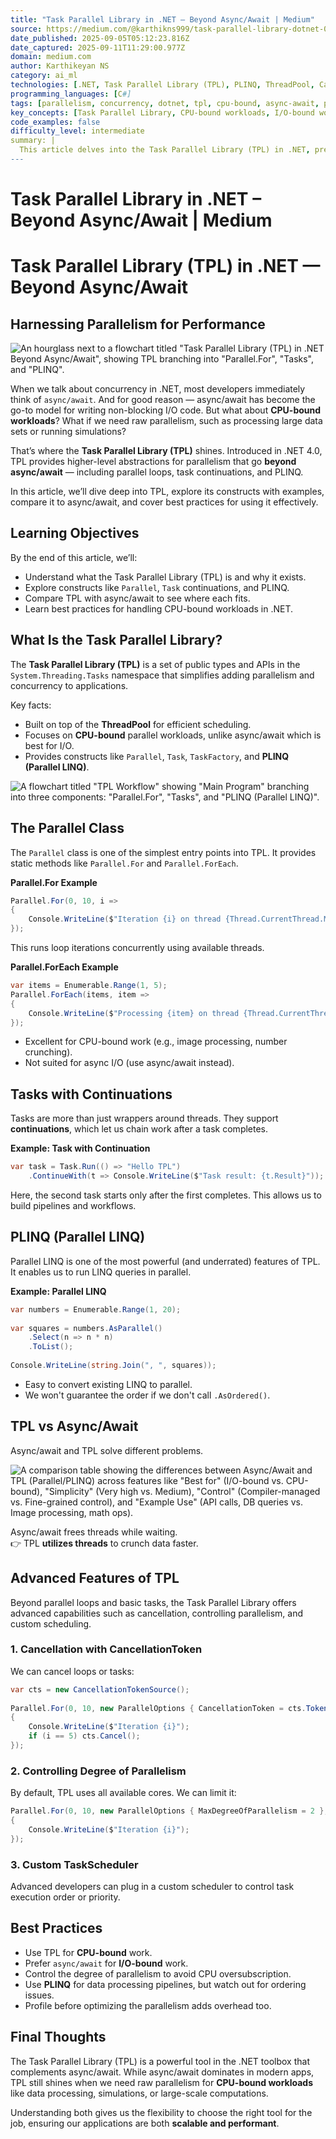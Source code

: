 ```yaml
---
title: "Task Parallel Library in .NET – Beyond Async/Await | Medium"
source: https://medium.com/@karthikns999/task-parallel-library-dotnet-0bd03e1861aa
date_published: 2025-09-05T05:12:23.816Z
date_captured: 2025-09-11T11:29:00.977Z
domain: medium.com
author: Karthikeyan NS
category: ai_ml
technologies: [.NET, Task Parallel Library (TPL), PLINQ, ThreadPool, CancellationTokenSource]
programming_languages: [C#]
tags: [parallelism, concurrency, dotnet, tpl, cpu-bound, async-await, performance, multithreading, linq, tasks]
key_concepts: [Task Parallel Library, CPU-bound workloads, I/O-bound workloads, parallel loops, task continuations, Parallel LINQ, cancellation, degree of parallelism, ThreadPool]
code_examples: false
difficulty_level: intermediate
summary: |
  This article delves into the Task Parallel Library (TPL) in .NET, presenting it as a robust solution for CPU-bound workloads, distinct from async/await which is optimized for I/O-bound operations. It thoroughly explores TPL's core constructs, including the `Parallel` class for parallel loops, `Task` continuations for sequential execution, and PLINQ for parallelizing LINQ queries. The content also covers advanced TPL features like cancellation and controlling the degree of parallelism, accompanied by practical C# code examples. The author provides best practices, emphasizing the importance of choosing the appropriate concurrency model to achieve scalable and performant applications.
---
```

# Task Parallel Library in .NET – Beyond Async/Await | Medium

# Task Parallel Library (TPL) in .NET — Beyond Async/Await

## Harnessing Parallelism for Performance

![An hourglass next to a flowchart titled "Task Parallel Library (TPL) in .NET Beyond Async/Await", showing TPL branching into "Parallel.For", "Tasks", and "PLINQ".](https://miro.medium.com/v2/resize:fit:700/0*5RVI4hbHtdxtM3ZN)

When we talk about concurrency in .NET, most developers immediately think of `async/await`. And for good reason — async/await has become the go-to model for writing non-blocking I/O code. But what about **CPU-bound workloads**? What if we need raw parallelism, such as processing large data sets or running simulations?

That’s where the **Task Parallel Library (TPL)** shines. Introduced in .NET 4.0, TPL provides higher-level abstractions for parallelism that go **beyond async/await** — including parallel loops, task continuations, and PLINQ.

In this article, we’ll dive deep into TPL, explore its constructs with examples, compare it to async/await, and cover best practices for using it effectively.

## Learning Objectives

By the end of this article, we’ll:

*   Understand what the Task Parallel Library (TPL) is and why it exists.
*   Explore constructs like `Parallel`, `Task` continuations, and PLINQ.
*   Compare TPL with async/await to see where each fits.
*   Learn best practices for handling CPU-bound workloads in .NET.

## What Is the Task Parallel Library?

The **Task Parallel Library (TPL)** is a set of public types and APIs in the `System.Threading.Tasks` namespace that simplifies adding parallelism and concurrency to applications.

Key facts:

*   Built on top of the **ThreadPool** for efficient scheduling.
*   Focuses on **CPU-bound** parallel workloads, unlike async/await which is best for I/O.
*   Provides constructs like `Parallel`, `Task`, `TaskFactory`, and **PLINQ (Parallel LINQ)**.

![A flowchart titled "TPL Workflow" showing "Main Program" branching into three components: "Parallel.For", "Tasks", and "PLINQ (Parallel LINQ)".](https://miro.medium.com/v2/resize:fit:700/0*26MTGx0kb1UdHysQ)

## The Parallel Class

The `Parallel` class is one of the simplest entry points into TPL. It provides static methods like `Parallel.For` and `Parallel.ForEach`.

**Parallel.For Example**

```csharp
Parallel.For(0, 10, i =>  
{  
    Console.WriteLine($"Iteration {i} on thread {Thread.CurrentThread.ManagedThreadId}");  
});
```

This runs loop iterations concurrently using available threads.

**Parallel.ForEach Example**

```csharp
var items = Enumerable.Range(1, 5);  
Parallel.ForEach(items, item =>  
{  
    Console.WriteLine($"Processing {item} on thread {Thread.CurrentThread.ManagedThreadId}");  
});
```

*   Excellent for CPU-bound work (e.g., image processing, number crunching).
*   Not suited for async I/O (use async/await instead).

## Tasks with Continuations

Tasks are more than just wrappers around threads. They support **continuations**, which let us chain work after a task completes.

**Example: Task with Continuation**

```csharp
var task = Task.Run(() => "Hello TPL")  
    .ContinueWith(t => Console.WriteLine($"Task result: {t.Result}"));
```

Here, the second task starts only after the first completes. This allows us to build pipelines and workflows.

## PLINQ (Parallel LINQ)

Parallel LINQ is one of the most powerful (and underrated) features of TPL. It enables us to run LINQ queries in parallel.

**Example: Parallel LINQ**

```csharp
var numbers = Enumerable.Range(1, 20);  
  
var squares = numbers.AsParallel()  
    .Select(n => n * n)  
    .ToList();  
  
Console.WriteLine(string.Join(", ", squares));
```

*   Easy to convert existing LINQ to parallel.
*   We won't guarantee the order if we don't call `.AsOrdered()`.

## TPL vs Async/Await

Async/await and TPL solve different problems.

![A comparison table showing the differences between Async/Await and TPL (Parallel/PLINQ) across features like "Best for" (I/O-bound vs. CPU-bound), "Simplicity" (Very high vs. Medium), "Control" (Compiler-managed vs. Fine-grained control), and "Example Use" (API calls, DB queries vs. Image processing, math ops).](https://miro.medium.com/v2/resize:fit:700/1*1kjoXeSd9sHoWg_gYARmUQ.png)

Async/await frees threads while waiting.  
👉 TPL **utilizes threads** to crunch data faster.

## Advanced Features of TPL

Beyond parallel loops and basic tasks, the Task Parallel Library offers advanced capabilities such as cancellation, controlling parallelism, and custom scheduling.

### 1\. Cancellation with CancellationToken

We can cancel loops or tasks:

```csharp
var cts = new CancellationTokenSource();  
  
Parallel.For(0, 10, new ParallelOptions { CancellationToken = cts.Token }, i =>  
{  
    Console.WriteLine($"Iteration {i}");  
    if (i == 5) cts.Cancel();  
});
```

### 2\. Controlling Degree of Parallelism

By default, TPL uses all available cores. We can limit it:

```csharp
Parallel.For(0, 10, new ParallelOptions { MaxDegreeOfParallelism = 2 }, i =>  
{  
    Console.WriteLine($"Iteration {i}");  
});
```

### 3\. Custom TaskScheduler

Advanced developers can plug in a custom scheduler to control task execution order or priority.

## Best Practices

*   Use TPL for **CPU-bound** work.
*   Prefer `async/await` for **I/O-bound** work.
*   Control the degree of parallelism to avoid CPU oversubscription.
*   Use **PLINQ** for data processing pipelines, but watch out for ordering issues.
*   Profile before optimizing the parallelism adds overhead too.

## Final Thoughts

The Task Parallel Library (TPL) is a powerful tool in the .NET toolbox that complements async/await. While async/await dominates in modern apps, TPL still shines when we need raw parallelism for **CPU-bound workloads** like data processing, simulations, or large-scale computations.

Understanding both gives us the flexibility to choose the right tool for the job, ensuring our applications are both **scalable and performant**.